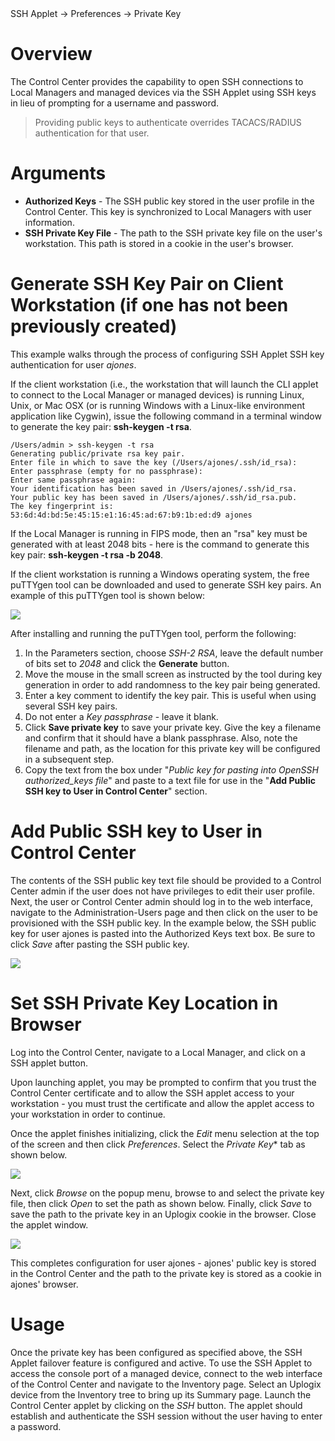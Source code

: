 <!-- 5.4 -->

<div class='ucc' />SSH Applet -> Preferences -> Private Key</div>

# Overview 

The Control Center provides the capability to open SSH connections to Local Managers and managed devices via the SSH Applet using SSH keys in lieu of prompting for a username and password.

> Providing public keys to authenticate overrides TACACS/RADIUS authentication for that user.

# Arguments

* **Authorized Keys** - The SSH public key stored in the user profile in the Control Center. This key is synchronized to Local Managers with user information.
* **SSH Private Key File** - The path to the SSH private key file on the user's workstation. This path is stored in a cookie in the user's browser.

# Generate SSH Key Pair on Client Workstation (if one has not been previously created)

This example walks through the process of configuring SSH Applet SSH key authentication for user *ajones*. 

If the client workstation (i.e., the workstation that will launch the CLI applet to connect to the Local Manager or managed devices) is running Linux, Unix, or Mac OSX (or is running Windows with a Linux-like environment application like Cygwin), issue the following command in a terminal window to generate the key pair: **ssh-keygen -t rsa**.

```
/Users/admin > ssh-keygen -t rsa
Generating public/private rsa key pair.
Enter file in which to save the key (/Users/ajones/.ssh/id_rsa): 
Enter passphrase (empty for no passphrase): 
Enter same passphrase again: 
Your identification has been saved in /Users/ajones/.ssh/id_rsa.
Your public key has been saved in /Users/ajones/.ssh/id_rsa.pub.
The key fingerprint is:
53:6d:4d:bd:5e:45:15:e1:16:45:ad:67:b9:1b:ed:d9 ajones
```

If the Local Manager is running in FIPS mode, then an "rsa" key must be generated with at least 2048 bits - here is the command to generate this key pair:  **ssh-keygen -t rsa -b 2048**.

If the client workstation is running a Windows operating system, the free puTTYgen tool can be downloaded and used to generate SSH key pairs. An example of this puTTYgen tool is shown below:

![](http://uplogix.com/support/docs/img/cc-user-guide/image167.png)
 
After installing and running the puTTYgen tool, perform the following:

1.	In the Parameters section, choose *SSH-2 RSA*, leave the default number of bits set to *2048* and click the **Generate** button.
2.	Move the mouse in the small screen as instructed by the tool during key generation in order to add randomness to the key pair being generated.
3.	Enter a key comment to identify the key pair. This is useful when using several SSH key pairs.
4.	Do not enter a *Key passphrase* - leave it blank.
5.	Click **Save private key** to save your private key.  Give the key a filename and confirm that it should have a blank passphrase.  Also, note the filename and path, as the location for this private key will be configured in a subsequent step.
6.	Copy the text from the box under "*Public key for pasting into OpenSSH authorized_keys file*" and paste to a text file for use in the "**Add Public SSH key to User in Control Center**" section.

# Add Public SSH key to User in Control Center

The contents of the SSH public key text file should be provided to a Control Center admin if the user does not have privileges to edit their user profile.  Next, the user or Control Center admin should log in to the web interface, navigate to the Administration-Users page and then click on the user to be provisioned with the SSH public key.  In the example below, the SSH public key for user ajones is pasted into the Authorized Keys text box. Be sure to click *Save* after pasting the SSH public key.

![](http://uplogix.com/support/docs/img/6.0/ssh-authorized-keys.png)
 
# Set SSH Private Key Location in Browser

Log into the Control Center, navigate to a Local Manager, and click on a SSH applet button.

Upon launching applet, you may be prompted to confirm that you trust the Control Center certificate and to allow the SSH applet access to your workstation - you must trust the certificate and allow the applet access to your workstation in order to continue.

Once the applet finishes initializing, click the *Edit* menu selection at the top of the screen and then click *Preferences*. Select the *Private Key** tab as shown below.

![](http://uplogix.com/support/docs/img/ucc5.2/Applet_SSH_KEY-1.jpg)

Next, click *Browse* on the popup menu, browse to and select the private key file, then click *Open* to set the path as shown below. Finally, click *Save* to save the path to the private key in an Uplogix cookie in the browser. Close the applet window.

![](http://uplogix.com/support/docs/img/ucc5.2/Applet_SSH_KEY-2.jpg)

This completes configuration for user ajones - ajones' public key is stored in the Control Center and the path to the private key is stored as a cookie in ajones' browser.

# Usage

Once the private key has been configured as specified above, the SSH Applet failover feature is configured and active. To use the SSH Applet to access the console port of a managed device, connect to the web interface of the Control Center and navigate to the Inventory page. Select an Uplogix device from the Inventory tree to bring up its Summary page. Launch the Control Center applet by clicking on the *SSH* button. The applet should establish and authenticate the SSH session without the user having to enter a password.
